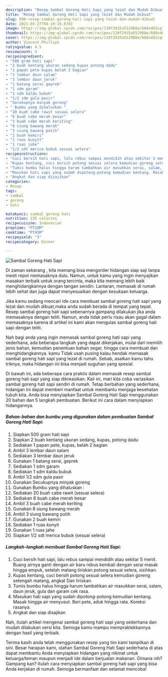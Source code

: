 ```yaml
---
description: "Resep Sambal Goreng Hati Sapi yang lezat dan Mudah Dibuat"
title: "Resep Sambal Goreng Hati Sapi yang lezat dan Mudah Dibuat"
slug: 998-resep-sambal-goreng-hati-sapi-yang-lezat-dan-mudah-dibuat
date: 2021-03-27T04:19:19.070Z
image: https://img-global.cpcdn.com/recipes/139f2935a552988e/680x482cq70/sambal-goreng-hati-sapi-foto-resep-utama.jpg
thumbnail: https://img-global.cpcdn.com/recipes/139f2935a552988e/680x482cq70/sambal-goreng-hati-sapi-foto-resep-utama.jpg
cover: https://img-global.cpcdn.com/recipes/139f2935a552988e/680x482cq70/sambal-goreng-hati-sapi-foto-resep-utama.jpg
author: Vincent Phillips
ratingvalue: 4.5
reviewcount: 4
recipeingredient:
- "500 gram hati sapi"
- "2 buah kentang ukuran sedang kupas potong dadu"
- "1 papan pete kupas belah 2 bagian"
- "3 lembar daun salam"
- "3 lembar daun jeruk"
- "1 batang serai geprek"
- "1 sdm garam"
- "1 sdm kaldu bubuk"
- "1/2 sdm gula pasir"
- "Secukupnya minyak goreng"
- " Bumbu yang dihaluskan "
- "20 buah cabe rawit sesuai selera"
- "6 buah cabe merah besar"
- "3 buah cabe merah keriting"
- "8 siung bawang merah"
- "3 siung bawang putih"
- "2 buah kemiri"
- "1 ruas kunyit"
- "1 ruas jahe"
- "1/2 sdt merica bubuk sesuai selera"
recipeinstructions:
- "Cuci bersih hati sapi, lalu rebus sampai mendidih atau sekitar 5 menit. Buang airnya ganti dengan air baru rebus kembali dengan serai masak hingga empuk, setelah matang tiriskan potong sesuai selera, sisihkan."
- "Kupas kentang, cuci bersih potong sesuai selera kemudian goreng setengah matang, angkat Dan tiriskan."
- "Tumis bumbu halus hingga harum tambahkan air masukkan serai, salam, daun jeruk, gula dan garam cek rasa."
- "Masukan hati sapi yang sudah dipotong-potong kemudian kentang. Masak hingga air menyusut. Beri pete, aduk hingga rata. Koreksi rasanya."
- "Angkat dan siap disajikan"
categories:
- Resep
tags:
- sambal
- goreng
- hati

katakunci: sambal goreng hati 
nutrition: 235 calories
recipecuisine: Indonesian
preptime: "PT20M"
cooktime: "PT45M"
recipeyield: "3"
recipecategory: Dinner

---
```



![Sambal Goreng Hati Sapi](https://img-global.cpcdn.com/recipes/139f2935a552988e/680x482cq70/sambal-goreng-hati-sapi-foto-resep-utama.jpg)

Di zaman  sekarang , kita memang bisa mengorder hidangan siap saji tanpa mesti repot memasaknya dulu. Namun, untuk kamu yang ingin menyajikan masakan terbaik untuk orang tercinta, maka kita memang lebih baik menghidangkannya dengan tangan sendiri. Lantaran, memasak di rumah lebih sehat dan juga dapat menyesuaikan dengan kesukaan keluarga.

Jika kamu sedang mencari ide cara membuat sambal goreng hati sapi yang lezat dan mudah dibuat,maka anda sudah berada di tempat yang tepat. Resep sambal goreng hati sapi  sebenarnya gampang dilakukan jika anda memasaknya dengan teliti. Namun, anda tidak perlu risau akan gagal dalam memasaknya 
karena di artikel ini kami akan mengulas sambal goreng hati sapi dengan teliti.  



Nah bagi anda yang ingin memasak sambal goreng hati sapi yang sederhana, ada beberapa langkah yang dapat dikerjakan, mulai dari memilih jenis bahan, kemudian penentuan bahan segar, hingga cara membuat dan menghidangkannya. kamu Tidak usah pusing kalau hendak memasak sambal goreng hati sapi yang lezat di rumah. Sebab, asalkan kamu  tahu triknya, maka hidangan ini bisa menjadi suguhan yang spesial.

Di bawah ini, ada beberapa cara praktis  dalam memasak resep sambal goreng hati sapi yang siap dikreasikan. Kali ini, mari kita coba variasikan sambal goreng hati sapi sendiri di rumah. Tetap berbahan yang sederhana, hidangan ini dapat memberi manfaat untuk membantu menjaga kesehatan tubuh kita. Anda bisa menyiapkan Sambal Goreng Hati Sapi menggunakan 20 bahan dan 5 langkah pembuatan. Berikut ini cara dalam menyiapkan hidangannya.

<!--inarticleads1-->

##### Bahan-bahan dan bumbu yang digunakan dalam pembuatan Sambal Goreng Hati Sapi:

1. Siapkan 500 gram hati sapi
1. Siapkan 2 buah kentang ukuran sedang, kupas, potong dadu
1. Sediakan 1 papan pete, kupas, belah 2 bagian
1. Ambil 3 lembar daun salam
1. Sediakan 3 lembar daun jeruk
1. Gunakan 1 batang serai, geprek
1. Sediakan 1 sdm garam
1. Sediakan 1 sdm kaldu bubuk
1. Ambil 1/2 sdm gula pasir
1. Gunakan Secukupnya minyak goreng
1. Gunakan  Bumbu yang dihaluskan :
1. Sediakan 20 buah cabe rawit (sesuai selera)
1. Sediakan 6 buah cabe merah besar
1. Ambil 3 buah cabe merah keriting
1. Gunakan 8 siung bawang merah
1. Ambil 3 siung bawang putih
1. Gunakan 2 buah kemiri
1. Sediakan 1 ruas kunyit
1. Gunakan 1 ruas jahe
1. Siapkan 1/2 sdt merica bubuk (sesuai selera)




<!--inarticleads2-->

##### Langkah-langkah membuat Sambal Goreng Hati Sapi:

1. Cuci bersih hati sapi, lalu rebus sampai mendidih atau sekitar 5 menit. Buang airnya ganti dengan air baru rebus kembali dengan serai masak hingga empuk, setelah matang tiriskan potong sesuai selera, sisihkan.
1. Kupas kentang, cuci bersih potong sesuai selera kemudian goreng setengah matang, angkat Dan tiriskan.
1. Tumis bumbu halus hingga harum tambahkan air masukkan serai, salam, daun jeruk, gula dan garam cek rasa.
1. Masukan hati sapi yang sudah dipotong-potong kemudian kentang. Masak hingga air menyusut. Beri pete, aduk hingga rata. Koreksi rasanya.
1. Angkat dan siap disajikan




Nah, itulah artikel mengenai  sambal goreng hati sapi  yang sederhana dan mudah dilakukan versi kita. Semoga kamu mampu mempraktekkannya dengan hasil yang terbaik. 

Terima kasih anda telah menggunakan resep yang tim kami tampilkan di sini. Besar harapan kami, olahan  Sambal Goreng Hati Sapi sederhana di atas dapat membantu Anda menyiapkan hidangan yang nikmat untuk keluarga/teman maupun menjadi ide dalam berjualan makanan. Gimana nih? Gampang kan? Itulah cara menyiapkan sambal goreng hati sapi yang bisa Anda kerjakan di rumah. Semoga bermanfaat dan selamat mencoba!

